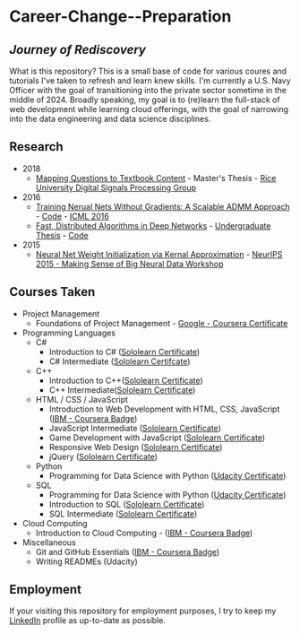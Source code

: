# Career-Change--Preparation

## _Journey of Rediscovery_

What is this repository? This is a small base of code for various coures and tutorials I've taken to refresh and learn knew skills. I'm currently a U.S. Navy Officer with the goal of transitioning into the private sector sometime in the middle of 2024. Broadly speaking, my goal is to (re)learn the full-stack of web development while learning cloud offerings, with the goal of narrowing into the data engineering and data science disciplines.

## Research

- 2018
  - [Mapping Questions to Textbook Content](https://scholarship.rice.edu/handle/1911/105706) - Master's Thesis - [Rice University Digital Signals Processing Group](http://dsp.rice.edu/)
- 2016
  - [Training Nerual Nets Without Gradients: A Scalable ADMM Approach](https://www.usna.edu/Users/cs/taylor/pubs/icml16.pdf) - [Code](https://gitlab.umiacs.umd.edu/tomg/admm_nets) - [ICML 2016](https://icml.cc/2016/index.html)
  - [Fast, Distributed Algorithms in Deep Networks](https://apps.dtic.mil/sti/pdfs/AD1013468.pdf) - [Undergraduate Thesis](https://www.usna.edu/TridentProgram/Trident%20Scholar%20Abstracts/Abstracts%202016.php) - [Code](https://gitlab.umiacs.umd.edu/tomg/admm_nets)
- 2015
  - [Neural Net Weight Initialization via Kernal Approximation](https://nips.cc/Conferences/2015/Schedule?showEvent=4908) - [NeurIPS 2015 - Making Sense of Big Neural Data Workshop](https://neurips.cc/Conferences/2015)

## Courses Taken

- Project Management
  - Foundations of Project Management - [Google - Coursera Certificate](https://coursera.org/share/1432598ce174fd68be59314dac68c7a2)
- Programming Languages
  - C#
    - Introduction to C# ([Sololearn Certificate](https://www.sololearn.com/certificates/CC-QP5EQQDK))
    - C# Intermediate ([Sololearn Certifcate](https://www.sololearn.com/certificates/CC-ECCHUPFZ))
  - C++
    - Introduction to C++([Sololearn Certificate](https://www.sololearn.com/certificates/CC-SBY5HZIX))
    - C++ Intermediate([Sololearn Certificate](https://www.sololearn.com/certificates/CC-N82V6KLU))
  - HTML / CSS / JavaScript
    - Introduction to Web Development with HTML, CSS, JavaScript ([IBM - Coursera Badge](https://www.credly.com/badges/561cf0a2-a37c-4c2a-b915-335127086e4c))
    - JavaScript Intermediate ([Sololearn Certificate](https://www.sololearn.com/certificates/CC-FWUIMPVO))
    - Game Development with JavaScript ([Sololearn Certificate](https://www.sololearn.com/certificates/CT-QJHSG6OG))
    - Responsive Web Design ([Sololearn Certificate](https://www.sololearn.com/certificates/CT-PKRDDC0H))
    - jQuery ([Sololearn Certificate]())
  - Python
    - Programming for Data Science with Python ([Udacity Certificate](https://confirm.udacity.com/HJRUWETD))
  - SQL
    - Programming for Data Science with Python ([Udacity Certificate](https://confirm.udacity.com/HJRUWETD))
    - Introduction to SQL ([Sololearn Certificate](https://www.sololearn.com/certificates/CC-Q6J7EQ3B))
    - SQL Intermediate ([Sololearn Certificate](https://www.sololearn.com/certificates/CC-GZEEC1W5))
- Cloud Computing
  - Introduction to Cloud Computing - ([IBM - Coursera Badge](https://www.credly.com/earner/earned/badge/4d4bcc02-ce1c-42b1-a100-6d47a179b54f))
- Miscellaneous
  - Git and GitHub Essentials ([IBM - Coursera Badge](https://www.credly.com/badges/2bb49166-4824-4ad2-bed9-133e654b3d0b))
  - Writing READMEs (Udacity)

## Employment

If your visiting this repository for employment purposes, I try to keep my [LinkedIn](https://www.linkedin.com/in/burmeisterryan3/) profile as up-to-date as possible.
